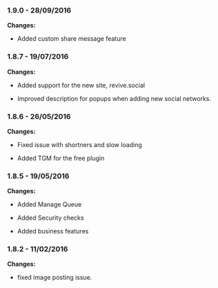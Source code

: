 
### 1.9.0 - 28/09/2016
**Changes:** 
- Added custom share message feature

### 1.8.7 - 19/07/2016
**Changes:** 
- Added support for the new site, revive.social
- Improved description for popups when adding new social networks.


### 1.8.6 - 26/05/2016

**Changes:** 

- Fixed issue with shortners and slow loading

- Added TGM for the free plugin


### 1.8.5 - 19/05/2016

**Changes:** 

- Added Manage Queue

- Added Security checks

- Added business features

### 1.8.2 - 11/02/2016 
 
**Changes:** 

 - fixed image posting issue. 
